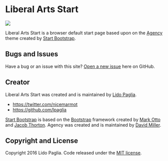 # Liberal Arts Start

![](https://cloud.githubusercontent.com/assets/1696777/18010278/d2b897b6-6b7d-11e6-9d2a-611b2e36b5ca.png)

Liberal Arts Start is a browser default start page based upon on the [Agency][agency] theme created by [Start Bootstrap][startbootstrap].

## Bugs and Issues

Have a bug or an issue with this site? [Open a new issue][issue] here on GitHub.

## Creator

Liberal Arts Start was created and is maintained by [Lido Paglia][lidopaglia].

* https://twitter.com/nicemarmot
* https://github.com/lpaglia

[Start Bootstrap][startbootstrap] is based on the [Bootstrap][getbootstrap] framework created by [Mark Otto][mdo] and [Jacob Thorton][fat]. Agency was created and is maintained by [David Miller][davidmiller].

## Copyright and License

Copyright 2016 Lido Paglia. Code released under the [MIT license][license].

[agency]: http://startbootstrap.com/template-overviews/agency/
[startbootstrap]: http://startbootstrap.com/
[issue]: https://github.com/lpaglia/liberal-arts-start/issues
[lidopaglia]: http://paglia.org
[davidmiller]: http://davidmiller.io/
[getbootstrap]: http://getbootstrap.com/
[mdo]: https://twitter.com/mdo
[fat]: https://twitter.com/fat
[license]: https://github.com/lpaglia/liberal-arts-start/blob/gh-pages/LICENSE
